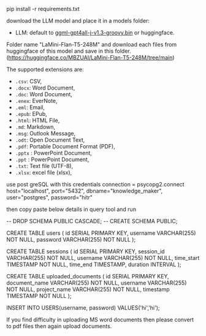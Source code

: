 pip install -r requirements.txt

download the LLM model and place it in a models folder:
- LLM: default to [ggml-gpt4all-j-v1.3-groovy.bin](https://gpt4all.io/models/ggml-gpt4all-j-v1.3-groovy.bin) or huggingface.

Folder name "LaMini-Flan-T5-248M" and download each files from huggingface of this model and save in this folder.(https://huggingface.co/MBZUAI/LaMini-Flan-T5-248M/tree/main)

The supported extensions are:

   - `.csv`: CSV,
   - `.docx`: Word Document,
   - `.doc`: Word Document,
   - `.enex`: EverNote,
   - `.eml`: Email,
   - `.epub`: EPub,
   - `.html`: HTML File,
   - `.md`: Markdown,
   - `.msg`: Outlook Message,
   - `.odt`: Open Document Text,
   - `.pdf`: Portable Document Format (PDF),
   - `.pptx` : PowerPoint Document,
   - `.ppt` : PowerPoint Document,
   - `.txt`: Text file (UTF-8),
   - `.xlsx`: excel file (xlsx),

use post greSQL with this credentials connection = psycopg2.connect
        host="localhost", port="5432", dbname="knowledge_maker", user="postgres", password="hitr"

then copy paste below details in query tool and run

-- DROP SCHEMA PUBLIC CASCADE;
-- CREATE SCHEMA PUBLIC;

CREATE TABLE users (
    id SERIAL PRIMARY KEY,
    username VARCHAR(255) NOT NULL,
    password VARCHAR(255) NOT NULL
);

CREATE TABLE sessions (
    id SERIAL PRIMARY KEY,
    session_id VARCHAR(255) NOT NULL,
    username VARCHAR(255) NOT NULL,
    time_start TIMESTAMP NOT NULL,
    time_end TIMESTAMP,
    duration INTERVAL
);

CREATE TABLE uploaded_documents (
    id SERIAL PRIMARY KEY,
    document_name VARCHAR(255) NOT NULL,
    username VARCHAR(255) NOT NULL,
    project_name VARCHAR(255) NOT NULL,
    timestamp TIMESTAMP NOT NULL
);

INSERT INTO USERS(username, password) VALUES('hi','hi');

If you find difficulty in uploading MS word documents then please convert to pdf files then again upload documents.
    